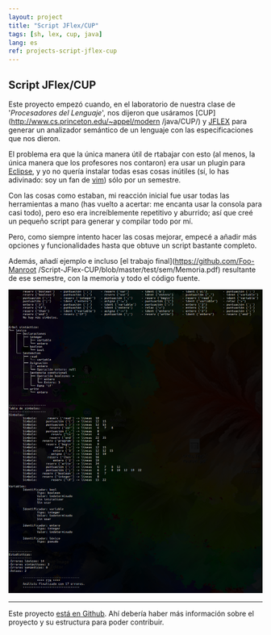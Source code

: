 ```yaml
---
layout: project
title: "Script JFlex/CUP"
tags: [sh, lex, cup, java]
lang: es
ref: projects-script-jflex-cup
---
```


## Script JFlex/CUP

Este proyecto empezó cuando, en el laboratorio de nuestra clase de '_Procesadores del
Lenguaje_', nos dijeron que usáramos [CUP](http://www.cs.princeton.edu/~appel/modern
/java/CUP/) y [JFLEX](http://jflex.de/) para generar un analizador semántico de un
lenguaje con las especificaciones que nos dieron.

El problema era que la única manera útil de rtabajar con esto (al menos, la única manera
que los profesores nos contaron) era usar un plugin para
[Eclipse](https://www.eclipse.org/), y yo no quería instalar todas esas cosas inútiles
(sí, lo has adivinado: soy un fan de [vim](http://www.vim.org/)) sólo por un semestre.


Con las cosas como estaban, mi reacción inicial fue usar todas las herramientas a mano
(has vuelto a acertar: me encanta usar la consola para casi todo), pero eso era
increíblemente repetitivo y aburrido; así que creé un pequeño script para generar y
compilar todo por mí.

Pero, como siempre intento hacer las cosas mejorar, empecé a añadir más opciones y
funcionalidades hasta que obtuve un script bastante completo.


Además, añadí ejemplo e incluso [el trabajo final](https://github.com/Foo-Manroot
/Script-JFlex-CUP/blob/master/test/sem/Memoria.pdf) resultante de ese semestre, con la
memoria y todo el código fuente.

![salida del analizador](/assets/projects/images/script-jflex-cup.png
"Analizador semántico en acción")

----

Este proyecto [está en Github](https://github.com/Foo-Manroot/Script-JFlex-CUP). Ahí
debería haber más información sobre el proyecto y su estructura para poder contribuir.

